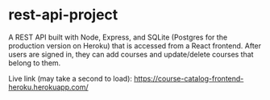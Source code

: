 # rest-api-project
A REST API built with Node, Express, and SQLite (Postgres for the production version on Heroku) that is accessed from a React frontend.
After users are signed in, they can add courses and update/delete courses that belong to them.

Live link (may take a second to load): https://course-catalog-frontend-heroku.herokuapp.com/
